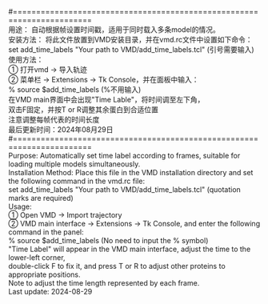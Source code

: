 
#=======================================================================  
用途： 自动根据帧设置时间戳，适用于同时载入多条model的情况。  
安装方法： 将此文件放置到VMD安装目录，并在vmd.rc文件中设置如下命令：  
set add_time_labels "Your path to VMD/add_time_labels.tcl" (引号需要输入)  
使用方法：  
① 打开vmd → 导入轨迹   
② 菜单栏 → Extensions → Tk Console，并在面板中输入：  
% source $add_time_labels (%不用输入)  
在VMD main界面中会出现"Time Lable"，将时间调至左下角，  
双击F固定，并按T or R调整其余蛋白到合适位置  
注意调整每帧代表的时间长度  
最后更新时间：2024年08月29日  
#=======================================================================  
Purpose: Automatically set time label according to frames, suitable for loading multiple models simultaneously.  
Installation Method: Place this file in the VMD installation directory and set the following command in the vmd.rc file:  
set add_time_labels "Your path to VMD/add_time_labels.tcl" (quotation marks are required)  
Usage:  
① Open VMD → Import trajectory  
② VMD main interface → Extensions → Tk Console, and enter the following command in the panel:  
% source $add_time_labels (No need to input the % symbol)  
"Time Label" will appear in the VMD main interface, adjust the time to the lower-left corner,  
double-click F to fix it, and press T or R to adjust other proteins to appropriate positions.  
Note to adjust the time length represented by each frame.  
Last update: 2024-08-29  
